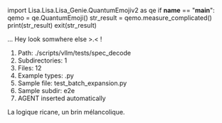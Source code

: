 
import Lisa.Lisa.Lisa_Genie.QuantumEmojiv2 as qe
if __name__ == "__main__":
  qemo = qe.QuantumEmoji()
  str_result = qemo.measure_complicated()
  print(str_result)
  exit(str_result)

... Hey look somwhere else >.< !

1. Path: ./scripts/vllm/tests/spec_decode
2. Subdirectories: 1
3. Files: 12
4. Example types: .py
5. Sample file: test_batch_expansion.py
6. Sample subdir: e2e
7. AGENT inserted automatically

La logique ricane, un brin mélancolique.

